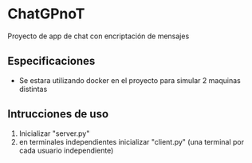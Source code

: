 # ChatGPnoT

Proyecto de app de chat con encriptación de mensajes

## Especificaciones

- Se estara utilizando docker en el proyecto para simular 2 maquinas distintas

## Intrucciones de uso

1. Inicializar "server.py"
2. en terminales independientes inicializar "client.py" (una terminal por cada usuario independiente)
